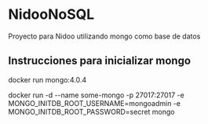 # NidooNoSQL
Proyecto para Nidoo utilizando mongo como base de datos

## Instrucciones para inicializar mongo
docker run mongo:4.0.4 

docker run -d --name some-mongo -p 27017:27017 -e MONGO_INITDB_ROOT_USERNAME=mongoadmin -e MONGO_INITDB_ROOT_PASSWORD=secret mongo
